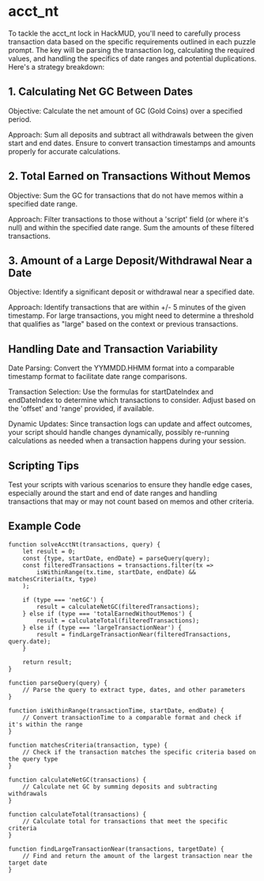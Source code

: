 # acct_nt

To tackle the acct_nt lock in HackMUD, you'll need to carefully process transaction data based on the specific requirements outlined in each puzzle prompt. 
The key will be parsing the transaction log, calculating the required values, and handling the specifics of date ranges and potential duplications.
Here's a strategy breakdown:

## 1. Calculating Net GC Between Dates
Objective: Calculate the net amount of GC (Gold Coins) over a specified period.

Approach: Sum all deposits and subtract all withdrawals between the given start and end dates. Ensure to convert transaction timestamps and amounts properly for accurate calculations.

## 2. Total Earned on Transactions Without Memos
Objective: Sum the GC for transactions that do not have memos within a specified date range.

Approach: Filter transactions to those without a 'script' field (or where it's null) and within the specified date range. Sum the amounts of these filtered transactions.

## 3. Amount of a Large Deposit/Withdrawal Near a Date
Objective: Identify a significant deposit or withdrawal near a specified date.

Approach: Identify transactions that are within +/- 5 minutes of the given timestamp. For large transactions, you might need to determine a threshold that qualifies as "large" based on the context or previous transactions.

## Handling Date and Transaction Variability
Date Parsing: Convert the YYMMDD.HHMM format into a comparable timestamp format to facilitate date range comparisons.

Transaction Selection: Use the formulas for startDateIndex and endDateIndex to determine which transactions to consider. Adjust based on the 'offset' and 'range' provided, if available.

Dynamic Updates: Since transaction logs can update and affect outcomes, your script should handle changes dynamically, possibly re-running calculations as needed when a transaction happens during your session.

## Scripting Tips
Test your scripts with various scenarios to ensure they handle edge cases, especially around the start and end of date ranges and handling transactions that may or may not count based on memos and other criteria.

## Example Code
```
function solveAcctNt(transactions, query) {
    let result = 0;
    const {type, startDate, endDate} = parseQuery(query);
    const filteredTransactions = transactions.filter(tx => 
        isWithinRange(tx.time, startDate, endDate) && matchesCriteria(tx, type)
    );

    if (type === 'netGC') {
        result = calculateNetGC(filteredTransactions);
    } else if (type === 'totalEarnedWithoutMemos') {
        result = calculateTotal(filteredTransactions);
    } else if (type === 'largeTransactionNear') {
        result = findLargeTransactionNear(filteredTransactions, query.date);
    }

    return result;
}

function parseQuery(query) {
    // Parse the query to extract type, dates, and other parameters
}

function isWithinRange(transactionTime, startDate, endDate) {
    // Convert transactionTime to a comparable format and check if it's within the range
}

function matchesCriteria(transaction, type) {
    // Check if the transaction matches the specific criteria based on the query type
}

function calculateNetGC(transactions) {
    // Calculate net GC by summing deposits and subtracting withdrawals
}

function calculateTotal(transactions) {
    // Calculate total for transactions that meet the specific criteria
}

function findLargeTransactionNear(transactions, targetDate) {
    // Find and return the amount of the largest transaction near the target date
}
```
